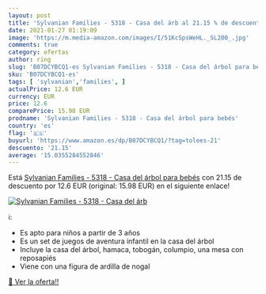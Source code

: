 ```yaml
---
layout: post
title: 'Sylvanian Families - 5318 - Casa del árb al 21.15 % de descuento'
date: 2021-01-27 01:19:09
image: 'https://m.media-amazon.com/images/I/51KcSpsWeHL._SL200_.jpg'
comments: true
category: ofertas
author: ring
slug: 'B07DCYBCQ1-es Sylvanian Families - 5318 - Casa del árbol para bebés'
sku: 'B07DCYBCQ1-es'
tags: [ 'sylvanian','families', ]
actualPrice: 12.6 EUR
currency: EUR
price: 12.6
comparePrice: 15.98 EUR
prodname: 'Sylvanian Families - 5318 - Casa del árbol para bebés'
country: 'es'
flag: '🇪🇸'
buyurl: 'https://www.amazon.es/dp/B07DCYBCQ1/?tag=tolees-21'
descuento: '21.15'
average: '15.0355284552846'
---
```


Está [Sylvanian Families - 5318 - Casa del árbol para bebés](https://www.amazon.es/dp/B07DCYBCQ1/?tag=tolees-21) con 21.15 de descuento por 12.6 EUR (original: 15.98 EUR) en el siguiente enlace!

[![Sylvanian Families - 5318 - Casa del árb](https://m.media-amazon.com/images/I/51KcSpsWeHL._SL200_.jpg)](https://www.amazon.es/dp/B07DCYBCQ1/?tag=tolees-21)

ℹ️:

- Es apto para niños a partir de 3 años
- Es un set de juegos de aventura infantil en la casa del árbol
- Incluye la casa del árbol, hamaca, tobogán, columpio, una mesa con reposapiés
- Viene con una figura de ardilla de nogal

[🛒 Ver la oferta!!](https://www.amazon.es/dp/B07DCYBCQ1/?tag=tolees-21)
